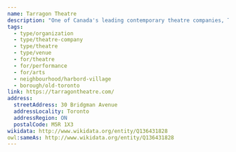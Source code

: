 ```yaml
---
name: Tarragon Theatre
description: "One of Canada's leading contemporary theatre companies, Tarragon Theatre has been a cornerstone of Toronto's cultural landscape since its founding. Known for producing and presenting bold Canadian plays and nurturing new theatrical voices, Tarragon operates two performance spaces and maintains a strong commitment to developing original Canadian work through its renowned playwright development programs."
tags:
  - type/organization
  - type/theatre-company
  - type/theatre
  - type/venue
  - for/theatre
  - for/performance
  - for/arts
  - neighbourhood/harbord-village
  - borough/old-toronto
link: https://tarragontheatre.com/
address:
  streetAddress: 30 Bridgman Avenue
  addressLocality: Toronto
  addressRegion: ON
  postalCode: M5R 1X3
wikidata: http://www.wikidata.org/entity/Q136431828
owl:sameAs: http://www.wikidata.org/entity/Q136431828
---
```

